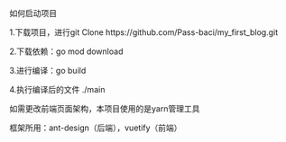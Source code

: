 如何启动项目

<p>1.下载项目，进行git Clone https://github.com/Pass-baci/my_first_blog.git</P>
<p>2.下载依赖：go mod download</P>
<p>3.进行编译：go build</P>
<p>4.执行编译后的文件 ./main</P>
<p></P>
<p>如需更改前端页面架构，本项目使用的是yarn管理工具</P>
<p>框架所用：ant-design（后端），vuetify（前端）</P>
